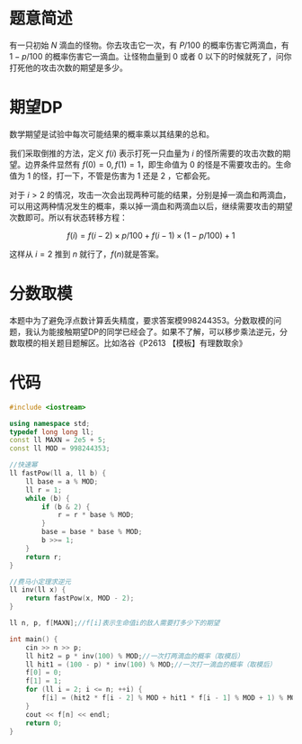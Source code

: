 # 题意简述

有一只初始 $N$ 滴血的怪物。你去攻击它一次，有 $P/100$ 的概率伤害它两滴血，有 $1-p/100$ 的概率伤害它一滴血。让怪物血量到 $0$ 或者 $0$ 以下的时候就死了，问你打死他的攻击次数的期望是多少。

# 期望DP

数学期望是试验中每次可能结果的概率乘以其结果的总和。

我们采取倒推的方法，定义 $f(i)$ 表示打死一只血量为 $i$ 的怪所需要的攻击次数的期望。边界条件显然有 $f(0)=0, f(1)=1$，即生命值为 $0$ 的怪是不需要攻击的。生命值为 $1$ 的怪，打一下，不管是伤害为 $1$ 还是 $2$ ，它都会死。

对于 $i \gt 2$ 的情况，攻击一次会出现两种可能的结果，分别是掉一滴血和两滴血，可以用这两种情况发生的概率，乘以掉一滴血和两滴血以后，继续需要攻击的期望次数即可。所以有状态转移方程：

$$f(i)=f(i-2) \times p / 100 + f(i-1) \times (1-p /100) + 1$$

这样从 $i=2$ 推到 $n$ 就行了，$f(n)$就是答案。

# 分数取模

本题中为了避免浮点数计算丢失精度，要求答案模$998244353$。分数取模的问题，我认为能接触期望DP的同学已经会了。如果不了解，可以移步乘法逆元，分数取模的相关题目题解区。比如洛谷《P2613 【模板】有理数取余》

# 代码

```cpp
#include <iostream>

using namespace std;
typedef long long ll;
const ll MAXN = 2e5 + 5;
const ll MOD = 998244353;

//快速幂
ll fastPow(ll a, ll b) {
    ll base = a % MOD;
    ll r = 1;
    while (b) {
        if (b & 2) {
            r = r * base % MOD;
        }
        base = base * base % MOD;
        b >>= 1;
    }
    return r;
}

//费马小定理求逆元
ll inv(ll x) {
    return fastPow(x, MOD - 2);
}

ll n, p, f[MAXN];//f[i]表示生命值i的敌人需要打多少下的期望

int main() {
    cin >> n >> p;
    ll hit2 = p * inv(100) % MOD;//一次打两滴血的概率（取模后）
    ll hit1 = (100 - p) * inv(100) % MOD;//一次打一滴血的概率（取模后）
    f[0] = 0;
    f[1] = 1;
    for (ll i = 2; i <= n; ++i) {
        f[i] = (hit2 * f[i - 2] % MOD + hit1 * f[i - 1] % MOD + 1) % MOD;
    }
    cout << f[n] << endl;
    return 0;
}
```
